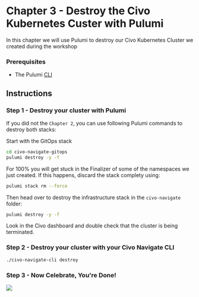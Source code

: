 # Chapter 3 - Destroy the Civo Kubernetes Custer with Pulumi

In this chapter we will use Pulumi to destroy our Civo Kubernetes Cluster we created during the workshop

### Prerequisites

- The Pulumi [CLI](https://www.pulumi.com/docs/get-started/install/)

## Instructions

### Step 1 - Destroy your cluster with Pulumi

If you did not the `Chapter 2`, you can use following Pulumi commands to destroy both stacks:

Start with the GitOps stack

```bash
cd civo-navigate-gitops
pulumi destroy -y -f
```

For 100% you will get stuck in the Finalizer of some of the namespaces we just created. If this happens, discard the stack
complety using:

```bash
pulumi stack rm --force
```

Then head over to destroy the infrastructure stack in the `civo-navigate` folder:

```bash
pulumi destroy -y -f
```

Look in the Civo dashboard and double check that the cluster is being terminated.

### Step 2 - Destroy your cluster with your Civo Navigate CLI

```bash
./civo-navigate-cli destroy
```

### Step 3 - Now Celebrate, You're Done!

![](https://cdn.dribbble.com/users/234969/screenshots/5414177/burst_trophy_dribbble.gif)

